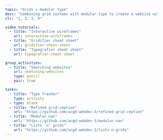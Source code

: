 ```yaml
---
topic: "Grids + modular type"
desc: "Combining grid systems with modular type to create a website without much hassle."
clr: "1, 2, 3, 4"

video_tutorials:
  - title: "Interactive wireframes"
    url: interactive-wireframes
  - title: "Gridifier cheat sheet"
    url: gridifier-cheat-sheet
  - title: "Typografier cheat sheet"
    url: typografier-cheat-sheet

group_activities:
  - title: "Sketching websites"
    url: sketching-websites
    type: pencil
    pair: true

tasks:
  - title: "Type Trasher"
    type: activity
  - type: blank
  - title: "Refined grid-ception"
    url: "https://github.com/acgd-webdev-3/refined-grid-ception"
  - title: "Modular nav"
    url: "https://github.com/acgd-webdev-3/modular-nav"
  - title: "Lists ’n’ grids"
    url: "https://github.com/acgd-webdev-3/lists-n-grids"
---
```

